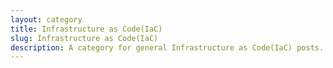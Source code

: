 ```yaml
---
layout: category
title: Infrastructure as Code(IaC)
slug: Infrastructure as Code(IaC)
description: A category for general Infrastructure as Code(IaC) posts.
---
```


